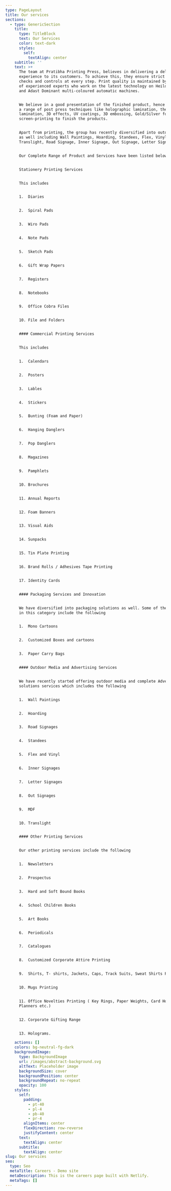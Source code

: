 ```yaml
---
type: PageLayout
title: Our services
sections:
  - type: GenericSection
    title:
      type: TitleBlock
      text: Our Services
      color: text-dark
      styles:
        self:
          textAlign: center
    subtitle: ''
    text: >+
      The team at Pratibha Printing Press, believes in delivering a delightful
      experience to its customers. To achieve this, they ensure strict quality
      checks and controls at every step. Print quality is maintained by a team
      of experienced experts who work on the latest technology on Heildelberg
      and Adast Dominant multi-coloured automatic machines.


      We believe in a good presentation of the finished product, hence we offers
      a range of post press techniques like holographic lamination, thermal
      lamination, 3D effects, UV coatings, 3D embossing, Gold/Silver foiling and
      screen-printing to finish the products.


      Apart from printing, the group has recently diversified into outdoor media
      as well including Wall Paintings, Hoarding, Standees, Flex, Vinyl, MDF,
      Translight, Road Signage, Inner Signage, Out Signage, Letter Signage etc.


      Our Complete Range of Product and Services have been listed below


      Stationery Printing Services


      This includes


      1.  Diaries


      2.  Spiral Pads


      3.  Wiro Pads


      4.  Note Pads


      5.  Sketch Pads


      6.  Gift Wrap Papers


      7.  Registers


      8.  Notebooks


      9.  Office Cobra Files


      10. File and Folders


      #### Commercial Printing Services


      This includes


      1.  Calendars


      2.  Posters


      3.  Lables


      4.  Stickers


      5.  Bunting (Foam and Paper)


      6.  Hanging Danglers


      7.  Pop Danglers


      8.  Magazines


      9.  Pamphlets


      10. Brochures


      11. Annual Reports


      12. Foam Banners


      13. Visual Aids


      14. Sunpacks


      15. Tin Plate Printing


      16. Brand Rolls / Adhesives Tape Printing


      17. Identity Cards


      #### Packaging Services and Innovation


      We have diversified into packaging solutions as well. Some of the products
      in this category include the following


      1.  Mono Cartoons


      2.  Customized Boxes and cartoons


      3.  Paper Carry Bags


      #### Outdoor Media and Advertising Services


      We have recently started offering outdoor media and complete Advertising
      solutions services which includes the following


      1.  Wall Paintings


      2.  Hoarding


      3.  Road Signages


      4.  Standees


      5.  Flex and Vinyl


      6.  Inner Signages


      7.  Letter Signages


      8.  Out Signages


      9.  MDF


      10. Translight


      #### Other Printing Services


      Our other printing services include the following


      1.  Newsletters


      2.  Prospectus


      3.  Hard and Soft Bound Books


      4.  School Children Books


      5.  Art Books


      6.  Periodicals


      7.  Catalogues


      8.  Customized Corporate Attire Printing


      9.  Shirts, T- shirts, Jackets, Caps, Track Suits, Sweat Shirts Printing


      10. Mugs Printing


      11. Office Novelties Printing ( Key Rings, Paper Weights, Card Holders,
      Planners etc.)


      12. Corporate Gifting Range


      13. Holograms.

    actions: []
    colors: bg-neutral-fg-dark
    backgroundImage:
      type: BackgroundImage
      url: /images/abstract-background.svg
      altText: Placeholder image
      backgroundSize: cover
      backgroundPosition: center
      backgroundRepeat: no-repeat
      opacity: 100
    styles:
      self:
        padding:
          - pt-40
          - pl-4
          - pb-40
          - pr-4
        alignItems: center
        flexDirection: row-reverse
        justifyContent: center
      text:
        textAlign: center
      subtitle:
        textAlign: center
slug: Our services
seo:
  type: Seo
  metaTitle: Careers - Demo site
  metaDescription: This is the careers page built with Netlify.
  metaTags: []
---
```

